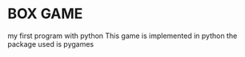 # BOX GAME
my first program with python
This game is implemented in python
the package used is pygames

